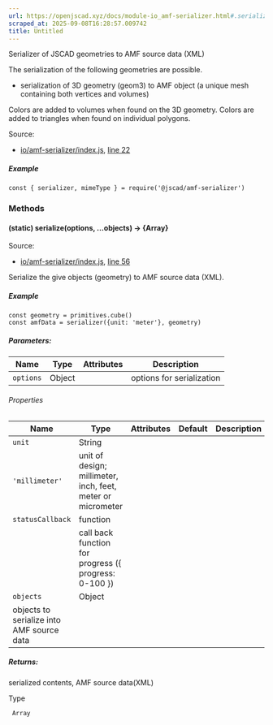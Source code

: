 ```yaml
---
url: https://openjscad.xyz/docs/module-io_amf-serializer.html#.serialize
scraped_at: 2025-09-08T16:28:57.009742
title: Untitled
---
```


Serializer of JSCAD geometries to AMF source data (XML)

The serialization of the following geometries are possible.

  * serialization of 3D geometry (geom3) to AMF object (a unique mesh containing both vertices and volumes)

Colors are added to volumes when found on the 3D geometry. Colors are added to
triangles when found on individual polygons.

Source:

    

  * [io/amf-serializer/index.js](io_amf-serializer_index.js.html), [line 22](io_amf-serializer_index.js.html#line22)

##### Example

    
    
    const { serializer, mimeType } = require('@jscad/amf-serializer')

### Methods

#### (static) serialize(options, …objects) → {Array}

Source:

    

  * [io/amf-serializer/index.js](io_amf-serializer_index.js.html), [line 56](io_amf-serializer_index.js.html#line56)

Serialize the give objects (geometry) to AMF source data (XML).

##### Example

    
    
    const geometry = primitives.cube()
    const amfData = serializer({unit: 'meter'}, geometry)

##### Parameters:

Name | Type | Attributes | Description  
---|---|---|---  
`options` |  Object |  | options for serialization

###### Properties

| Name | Type | Attributes | Default | Description  
---|---|---|---|---  
`unit` |  String |  <optional>  
|  `'millimeter'` | unit of design; millimeter, inch, feet, meter or micrometer  
`statusCallback` |  function |  <optional>  
|  | call back function for progress ({ progress: 0-100 })  
`objects` |  Object |  <repeatable>  
| objects to serialize into AMF source data  
  
##### Returns:

serialized contents, AMF source data(XML)

Type

     Array

